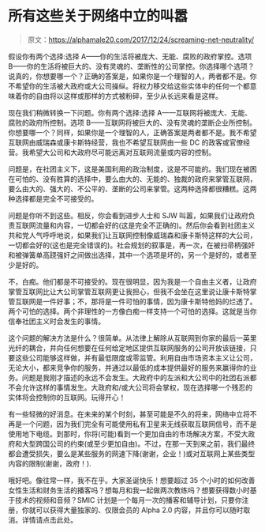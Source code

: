 # 所有这些关于网络中立的叫嚣

> 原文：<https://alphamale20.com/2017/12/24/screaming-net-neutrality/>

假设你有两个选择:选择 A——你的生活将被庞大、无能、腐败的政府掌控。选项 B——你的生活将被巨大的、没有灵魂的、垄断性的公司掌控。你选择哪个选项？说真的，你想要哪一个？正确的答案是，如果你是一个理智的人，两者都不是。你不希望你的生活被大政府或大公司操纵。将权力移交给这些实体中的任何一个都意味着你的自由将以这样或那样的方式被粉碎，至少从长远来看是这样。

现在我们稍微转换一下问题。你有两个选择:选择 A——互联网将被庞大、无能、腐败的政府所控制。选项 B——互联网将被巨大的、没有灵魂的垄断企业所控制。你想要哪一个？同样，如果你是一个理智的人，正确答案是两者都不是。我不希望互联网由威瑞森或康卡斯特经营，我也不希望互联网由一些 DC 的政客或官僚经营。我希望大公司和大政府尽可能远离对互联网流量或内容的控制。

问题是，在社团主义下，这是美国利用的政治制度，这是不可能的。我们现在被困在可怕的、没有胜算的选择中，要么由大的、无能的、独裁的政府来掌管互联网，要么由大的、强大的、不公平的、垄断的公司来掌管。这两种选择都很糟糕。这两种选择都是完全不可接受的。

问题是你听不到这些。相反，你会看到进步人士和 SJW 叫嚣，如果我们让政府负责互联网流量和内容，一切都会好的(这是完全不正确的)。然后你会看到社团主义共和党人气呼呼地说，如果我们让互联网控制像威瑞森和康卡斯特这样的大公司，一切都会好的(这也是完全错误的)。社会规划的叙事是，再一次，在被扫帚柄强奸和被弹簧单高跷强奸之间做出选择，其中一个选项是坏的，另一个是好的，或者至少是好的。

不，白痴。他们都是不可接受的。现在很明显，因为我是一个自由主义者，让政府掌管互联网比让大公司掌管互联网更让我担心，但我不会坐在这里说让康卡斯特掌管互联网是一件好事；不，那将是一件可怕的事情，因为康卡斯特他妈的烂透了。两个可怕的选择。两个非理性的一方像白痴一样支持一个可怕的选择。这就是当你信奉社团主义时会发生的事情。

这个问题的解决方法是什么？很简单。从法律上解除从互联网到你家的最后一英里光纤的耦合，并向任何想要在任何给定地区提供互联网服务的公司开放该链接，只要这些公司能够这样做，并有最低限度或零监管。利用自由市场资本主义让公司，无论大小，都来竞争你的服务，并通过以最低的成本提供最好的服务来赢得你的业务。问题是我刚才描述的永远不会发生。大政府中的左派和大公司中的社团右派都不会允许这样的事情发生。大政府和/或大公司将会掌权，现在选择哪一个残忍的实体将会控制你的互联网。玩得开心！

有一些轻微的好消息。在未来的某个时刻，甚至可能是不久的将来，网络中立将不再是一个问题，因为我们完全有可能使用私有卫星来无线获取互联网信号，而不是使用地下电缆。到那时，你将(可能)看到一个更加自由的市场解决方案，不受大政府和大型跨国公司的约束(或至少更加自由)。不过，在那一天到来之前，我们最终都会遭受损失，要么是某些服务的网速下降(谢谢，企业！)或对互联网上某些类型内容的限制(谢谢，政府！).

哦好吧。像往常一样，我不在乎。大家圣诞快乐！想要超过 35 个小时的如何改善女性生活和财务生活的播客吗？想每月和我一起做两次教练吗？想要获得数小时基于技术的视频和音频？SMIC 计划是一个每月一次的播客和辅导计划，只要你注册，你就可以获得大量独家的、仅限会员的 Alpha 2.0 内容，并且你可以随时取消。详情请点击此处。
